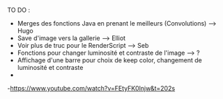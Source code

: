 TO DO :
- Merges des fonctions Java en prenant le meilleurs (Convolutions)  --> Hugo
- Save d'image vers la gallerie  --> Elliot
- Voir plus de truc pour le RenderScript  --> Seb
- Fonctions pour changer luminosité et contraste de l'image --> ?
- Affichage d'une barre pour choix de keep color, changement de luminosité et contraste
-
-https://www.youtube.com/watch?v=FEtyFK0lnjw&t=202s
